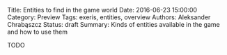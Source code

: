 Title: Entities to find in the game world
Date: 2016-06-23 15:00:00
Category: Preview
Tags: exeris, entities, overview
Authors: Aleksander Chrabąszcz
Status: draft
Summary: Kinds of entities available in the game and how to use them


TODO
